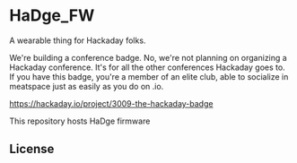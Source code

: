 # HaDge_FW
A wearable thing for Hackaday folks.

We're building a conference badge. No, we're not planning on organizing a Hackaday conference. It's for all the other conferences Hackaday goes to. If you have this badge, you're a member of an elite club, able to socialize in meatspace just as easily as you do on .io.

https://hackaday.io/project/3009-the-hackaday-badge

This repository hosts HaDge firmware

License
-------
